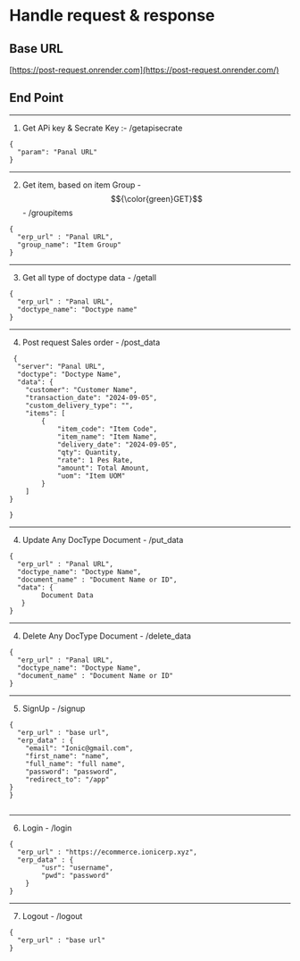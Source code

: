 
 # Handle request & response 
 
 ## Base URL

[https://post-request.onrender.com](https://post-request.onrender.com/)

## End Point
--------------------------------------------------------------------------------------------------
1. Get APi key & Secrate Key :-  /getapisecrate
   
```
{
  "param": "Panal URL"
}
```

--------------------------------------------------------------------------------------------------
2. Get item, based on item Group - $${\color{green}GET}$$ -  /groupitems
```
{
  "erp_url" : "Panal URL",
  "group_name": "Item Group"
}
```
---------------------------------------------------------------------------------------------------
3. Get all type of doctype data - /getall
```
{
  "erp_url" : "Panal URL",
  "doctype_name": "Doctype name"
}
```
---------------------------------------------------------------------------------------------------
4. Post request Sales order - /post_data
```
 {
  "server": "Panal URL",
  "doctype": "Doctype Name",
  "data": {
    "customer": "Customer Name",
    "transaction_date": "2024-09-05",
    "custom_delivery_type": "",  
    "items": [
        {
            "item_code": "Item Code",
            "item_name": "Item Name",
            "delivery_date": "2024-09-05",
            "qty": Quantity,
            "rate": 1 Pes Rate,
            "amount": Total Amount,
            "uom": "Item UOM"
        }
    ]
}

}
```
---------------------------------------------------------------------------------------------------
4. Update Any DocType Document - /put_data

```
{
  "erp_url" : "Panal URL",
  "doctype_name": "Doctype Name",
  "document_name" : "Document Name or ID",
  "data": {
        Document Data 
   }
}
```

---------------------------------------------------------------------------------------------------
4. Delete Any DocType Document - /delete_data

```
{
  "erp_url" : "Panal URL",
  "doctype_name": "Doctype Name",
  "document_name" : "Document Name or ID"
}
```
-----------------------------------------------------------------------------------------------------
5. SignUp  - /signup
```
{
  "erp_url" : "base url",
  "erp_data" : {
    "email": "Ionic@gmail.com",
    "first_name": "name",
    "full_name": "full name",
    "password": "password",
    "redirect_to": "/app"
}
}


```
-----------------------------------------------------------------------------------------------------
6. Login  - /login

```
{
  "erp_url" : "https://ecommerce.ionicerp.xyz",
  "erp_data" : {
        "usr": "username",
        "pwd": "password"
    }
}

```
------------------------------------------------------------------------------------------------------
7. Logout - /logout

```
{
  "erp_url" : "base url"
}
```


